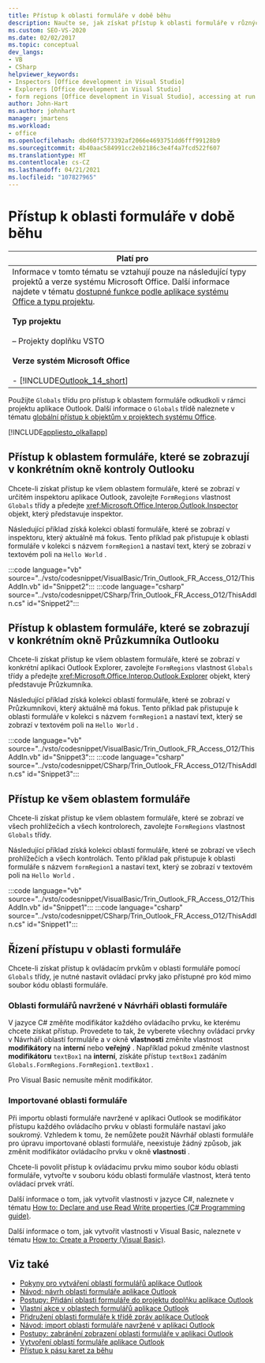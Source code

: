 ```yaml
---
title: Přístup k oblasti formuláře v době běhu
description: Naučte se, jak získat přístup k oblasti formuláře v různých typech projektů a verzích systém Microsoft Office v době běhu.
ms.custom: SEO-VS-2020
ms.date: 02/02/2017
ms.topic: conceptual
dev_langs:
- VB
- CSharp
helpviewer_keywords:
- Inspectors [Office development in Visual Studio]
- Explorers [Office development in Visual Studio]
- form regions [Office development in Visual Studio], accessing at run time
author: John-Hart
ms.author: johnhart
manager: jmartens
ms.workload:
- office
ms.openlocfilehash: dbd60f5773392af2066e4693751dd6fff99128b9
ms.sourcegitcommit: 4b40aac584991cc2eb2186c3e4f4a7fcd522f607
ms.translationtype: MT
ms.contentlocale: cs-CZ
ms.lasthandoff: 04/21/2021
ms.locfileid: "107827965"
---
```

# <a name="access-a-form-region-at-run-time"></a>Přístup k oblasti formuláře v době běhu

|Platí pro|
|----------------|
|Informace v tomto tématu se vztahují pouze na následující typy projektů a verze systému Microsoft Office. Další informace najdete v tématu [dostupné funkce podle aplikace systému Office a typu projektu](../vsto/features-available-by-office-application-and-project-type.md).<br /><br /> **Typ projektu**<br /><br /> – Projekty doplňku VSTO<br /><br /> **Verze systém Microsoft Office**<br /><br /> -   [!INCLUDE[Outlook_14_short](../vsto/includes/outlook-14-short-md.md)]|

 Použijte `Globals` třídu pro přístup k oblastem formuláře odkudkoli v rámci projektu aplikace Outlook. Další informace o `Globals` třídě naleznete v tématu [globální přístup k objektům v projektech systému Office](../vsto/global-access-to-objects-in-office-projects.md).

 [!INCLUDE[appliesto_olkallapp](../vsto/includes/appliesto-olkallapp-md.md)]

## <a name="access-form-regions-that-appear-in-a-specific-outlook-inspector-window"></a>Přístup k oblastem formuláře, které se zobrazují v konkrétním okně kontroly Outlooku
 Chcete-li získat přístup ke všem oblastem formuláře, které se zobrazí v určitém inspektoru aplikace Outlook, zavolejte `FormRegions` vlastnost `Globals` třídy a předejte <xref:Microsoft.Office.Interop.Outlook.Inspector> objekt, který představuje inspektor.

 Následující příklad získá kolekci oblastí formuláře, které se zobrazí v inspektoru, který aktuálně má fokus. Tento příklad pak přistupuje k oblasti formuláře v kolekci s názvem `formRegion1` a nastaví text, který se zobrazí v textovém poli na `Hello World` .

 :::code language="vb" source="../vsto/codesnippet/VisualBasic/Trin_Outlook_FR_Access_O12/ThisAddIn.vb" id="Snippet2":::
 :::code language="csharp" source="../vsto/codesnippet/CSharp/Trin_Outlook_FR_Access_O12/ThisAddIn.cs" id="Snippet2":::

## <a name="access-form-regions-that-appear-in-a-specific-outlook-explorer-window"></a>Přístup k oblastem formuláře, které se zobrazují v konkrétním okně Průzkumníka Outlooku
 Chcete-li získat přístup ke všem oblastem formuláře, které se zobrazí v konkrétní aplikaci Outlook Explorer, zavolejte `FormRegions` vlastnost `Globals` třídy a předejte <xref:Microsoft.Office.Interop.Outlook.Explorer> objekt, který představuje Průzkumníka.

 Následující příklad získá kolekci oblastí formuláře, které se zobrazí v Průzkumníkovi, který aktuálně má fokus. Tento příklad pak přistupuje k oblasti formuláře v kolekci s názvem `formRegion1` a nastaví text, který se zobrazí v textovém poli na `Hello World` .

 :::code language="vb" source="../vsto/codesnippet/VisualBasic/Trin_Outlook_FR_Access_O12/ThisAddIn.vb" id="Snippet3":::
 :::code language="csharp" source="../vsto/codesnippet/CSharp/Trin_Outlook_FR_Access_O12/ThisAddIn.cs" id="Snippet3":::

## <a name="access-all-form-regions"></a>Přístup ke všem oblastem formuláře
 Chcete-li získat přístup ke všem oblastem formuláře, které se zobrazí ve všech prohlížečích a všech kontrolorech, zavolejte `FormRegions` vlastnost `Globals` třídy.

 Následující příklad získá kolekci oblastí formuláře, které se zobrazí ve všech prohlížečích a všech kontrolách. Tento příklad pak přistupuje k oblasti formuláře s názvem `formRegion1` a nastaví text, který se zobrazí v textovém poli na `Hello World` .

 :::code language="vb" source="../vsto/codesnippet/VisualBasic/Trin_Outlook_FR_Access_O12/ThisAddIn.vb" id="Snippet1":::
 :::code language="csharp" source="../vsto/codesnippet/CSharp/Trin_Outlook_FR_Access_O12/ThisAddIn.cs" id="Snippet1":::

## <a name="access-controls-on-a-form-region"></a>Řízení přístupu v oblasti formuláře
 Chcete-li získat přístup k ovládacím prvkům v oblasti formuláře pomocí `Globals` třídy, je nutné nastavit ovládací prvky jako přístupné pro kód mimo soubor kódu oblasti formuláře.

### <a name="form-regions-designed-in-the-form-region-designer"></a>Oblasti formulářů navržené v Návrháři oblasti formuláře
 V jazyce C# změňte modifikátor každého ovládacího prvku, ke kterému chcete získat přístup. Provedete to tak, že vyberete všechny ovládací prvky v Návrháři oblastí formuláře a v okně **vlastnosti** změníte vlastnost **modifikátory** na **interní** nebo **veřejný** . Například pokud změníte vlastnost **modifikátoru** `textBox1` na **interní**, získáte přístup `textBox1` zadáním `Globals.FormRegions.FormRegion1.textBox1` .

 Pro Visual Basic nemusíte měnit modifikátor.

### <a name="imported-form-regions"></a>Importované oblasti formuláře
 Při importu oblasti formuláře navržené v aplikaci Outlook se modifikátor přístupu každého ovládacího prvku v oblasti formuláře nastaví jako soukromý. Vzhledem k tomu, že nemůžete použít Návrhář oblasti formuláře pro úpravu importované oblasti formuláře, neexistuje žádný způsob, jak změnit modifikátor ovládacího prvku v okně **vlastnosti** .

 Chcete-li povolit přístup k ovládacímu prvku mimo soubor kódu oblasti formuláře, vytvořte v souboru kódu oblasti formuláře vlastnost, která tento ovládací prvek vrátí.

 Další informace o tom, jak vytvořit vlastnosti v jazyce C#, naleznete v tématu [How to: Declare and use Read Write properties &#40;C&#35; Programming guide&#41;](/dotnet/csharp/programming-guide/classes-and-structs/how-to-declare-and-use-read-write-properties).

 Další informace o tom, jak vytvořit vlastnosti v Visual Basic, naleznete v tématu [How to: Create a Property (Visual Basic)](/dotnet/visual-basic/programming-guide/language-features/procedures/how-to-create-a-property).

## <a name="see-also"></a>Viz také
- [Pokyny pro vytváření oblastí formulářů aplikace Outlook](../vsto/guidelines-for-creating-outlook-form-regions.md)
- [Návod: návrh oblasti formuláře aplikace Outlook](../vsto/walkthrough-designing-an-outlook-form-region.md)
- [Postupy: Přidání oblasti formuláře do projektu doplňku aplikace Outlook](../vsto/how-to-add-a-form-region-to-an-outlook-add-in-project.md)
- [Vlastní akce v oblastech formulářů aplikace Outlook](../vsto/custom-actions-in-outlook-form-regions.md)
- [Přidružení oblasti formuláře k třídě zpráv aplikace Outlook](../vsto/associating-a-form-region-with-an-outlook-message-class.md)
- [Návod: import oblasti formuláře navržené v aplikaci Outlook](../vsto/walkthrough-importing-a-form-region-that-is-designed-in-outlook.md)
- [Postupy: zabránění zobrazení oblasti formuláře v aplikaci Outlook](../vsto/how-to-prevent-outlook-from-displaying-a-form-region.md)
- [Vytvoření oblastí formuláře aplikace Outlook](../vsto/creating-outlook-form-regions.md)
- [Přístup k pásu karet za běhu](../vsto/accessing-the-ribbon-at-run-time.md)
